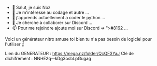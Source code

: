 - 👋 Salut, je suis Noz
- 👀 Je m'intéresse au codage et autre ...
- 🌱 j'apprends actuellement a coder le python ...
- 💞️ Je cherche à collaborer sur Discord ...
- 📫 Pour me rejoindre ajoute moi sur Discord => ">#8162 ...

<!---
✨ AJOUTE MOI SUR DISCORD ! ✨ 
--->




Voici un générateur nitro amuse toi bien tu n'a pas besoin de logiciel pour l'utiliser ;)



Lien du GENERATEUR : https://mega.nz/folder/QcQF3YaJ
Clé de dichifrement : NNHE2q--kDg3osbLpGugag

